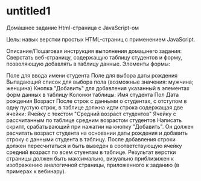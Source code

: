 # untitled1
Домашнее задание
Html-страница с JavaScript-ом

Цель:
навык верстки простых HTML-страниц с применением JavaScript.


Описание/Пошаговая инструкция выполнения домашнего задания:
Сверстать веб-страницу, содержащую таблицу студентов и форму, позволяющую добавлять в таблицу данные.
Элементы формы:

Поле для ввода имени студента
Поле для выбора даты рождения
Выпадающий список для выбора пола (возможные значения: мужчина; женщина)
Кнопка "Добавить" для добавления указанный в элементах форм данных в таблицу
Колонки таблицы:
Имя студента
Пол
Дата рождения
Возраст
После строк с данными о студентах, с отступом в одну пустую строк, в таблице должна идти строка содержащая две ячейки:
Ячейку с текстом "Средний возраст студентов"
Ячейку с рассчитанным по таблице средним возрастом студентов
Написать скрипт, срабатывающий при нажатии на кнопку "Добавить".
Он должен расчитать возраст студента на основании даты рождения и добавить строку с данными студента в таблицу.
После добавления строки должен пересчитаться и быть выведен в соответствующую ячейку средний возраст по всем стуентам в таблице.
Результат верстки страницы должен быть максимально, визуально приблизижен к изображению аналогичной страницы, приложенного к заданию (в примерах к вебинару).

